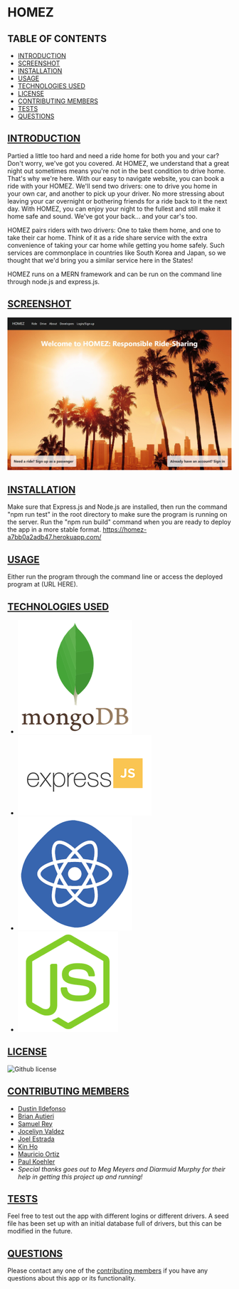 # HOMEZ

## TABLE OF CONTENTS

* [INTRODUCTION](#introduction)
* [SCREENSHOT](#screenshot)
* [INSTALLATION](#installation)
* [USAGE](#usage)
* [TECHNOLOGIES USED](#techused)
* [LICENSE](#license)
* [CONTRIBUTING MEMBERS](#contributing)
* [TESTS](#tests)
* [QUESTIONS](#questions)

## [INTRODUCTION](#introduction)
Partied a little too hard and need a ride home for both you and your car? Don't worry, we've got you covered. At HOMEZ, we understand that a great night out sometimes means you're not in the best condition to drive home. That's why we're here. With our easy to navigate website, you can book a ride with your HOMEZ. We'll send two drivers: one to drive you home in your own car, and another to pick up your driver. No more stressing about leaving your car overnight or bothering friends for a ride back to it the next day. With HOMEZ, you can enjoy your night to the fullest and still make it home safe and sound. We've got your back... and your car's too.

HOMEZ pairs riders with two drivers: One to take them home, and one to take their car home. Think of it as a ride share service with the extra convenience of taking your car home while getting you home safely. Such services are commonplace in countries like South Korea and Japan, so we thought that we'd bring you a similar service here in the States!

HOMEZ runs on a MERN framework and can be run on the command line through node.js and express.js.

## [SCREENSHOT](#screenshot)
![LA Skyline](/client/src/images/homez.jpg)

## [INSTALLATION](#installation)
Make sure that Express.js and Node.js are installed, then run the command "npm run test" in the root directory to make sure the program is running on the server. Run the "npm run build" command when you are ready to deploy the app in a more stable format.
https://homez-a7bb0a2adb47.herokuapp.com/

## [USAGE](#usage)
Either run the program through the command line or access the deployed program at (URL HERE).

## [TECHNOLOGIES USED](#techused)
* ![Mongoose DB](/client/src/images/free-mongodb-5-1175140.png)
* ![Express.js](/client/src/images/expressjs.png)
* ![React](/client/src/images/logo+react+react+js+icon-1320184811840217251.png)
* ![Node.js](/client/src/images/nodejs.png)

## [LICENSE](#license)
 ![Github license](https://img.shields.io/badge/license-MIT-blue.svg)

## [CONTRIBUTING MEMBERS](#contributing)
- [Dustin Ildefonso](https://github.com/dustinii/)
- [Brian Autieri](https://github.com/Brian-Autieri)
- [Samuel Rey](https://github.com/sammyrey6)
- [Joceliyn Valdez](https://github.com/jovaldez98/)
- [Joel Estrada](https://github.com/JoelEstrada16)
- [Kin Ho](https://github.com/hokin2023)
- [Mauricio Ortiz](https://github.com/Ortizzz-j)
- [Paul Koehler](https://github.com/pk50sshowa)
- *Special thanks goes out to Meg Meyers and Diarmuid Murphy for their help in getting this project up and running!*

## [TESTS](#tests)
Feel free to test out the app with different logins or different drivers. A seed file has been set up with an initial database full of drivers, but this can be modified in the future.

## [QUESTIONS](#questions)
Please contact any one of the [contributing members](#contributing) if you have any questions about this app or its functionality.
